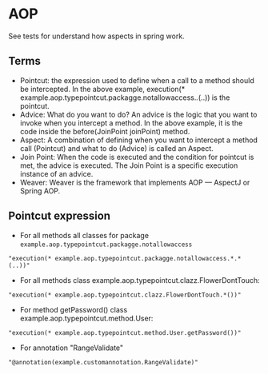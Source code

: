 # AOP

See tests for understand how aspects in spring work.

## Terms

* Pointcut: the expression used to define when a call to a method should be intercepted. In the above example, execution(* example.aop.typepointcut.packagge.notallowaccess.*.*(..)) is the pointcut.
* Advice: What do you want to do? An advice is the logic that you want to invoke when you intercept a method. In the above example, it is the code inside the before(JoinPoint joinPoint) method.
* Aspect: A combination of defining when you want to intercept a method call (Pointcut) and what to do (Advice) is called an Aspect.
* Join Point: When the code is executed and the condition for pointcut is met, the advice is executed. The Join Point is a specific execution instance of an advice.
* Weaver: Weaver is the framework that implements AOP — AspectJ or Spring AOP.

## Pointcut expression

* For all methods all classes for package `example.aop.typepointcut.packagge.notallowaccess`
```
"execution(* example.aop.typepointcut.packagge.notallowaccess.*.*(..))"
```

* For all methods class example.aop.typepointcut.clazz.FlowerDontTouch:
```
"execution(* example.aop.typepointcut.clazz.FlowerDontTouch.*())"
```

* For method getPassword() class example.aop.typepointcut.method.User:
```
"execution(* example.aop.typepointcut.method.User.getPassword())"
```

* For annotation "RangeValidate"
```
"@annotation(example.customannotation.RangeValidate)"
```